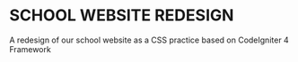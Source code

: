 # SCHOOL WEBSITE REDESIGN

A redesign of our school website as a CSS practice based on CodeIgniter 4 Framework
